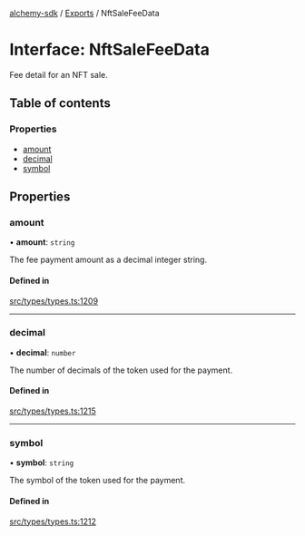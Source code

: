 [alchemy-sdk](../README.md) / [Exports](../modules.md) / NftSaleFeeData

# Interface: NftSaleFeeData

Fee detail for an NFT sale.

## Table of contents

### Properties

- [amount](NftSaleFeeData.md#amount)
- [decimal](NftSaleFeeData.md#decimal)
- [symbol](NftSaleFeeData.md#symbol)

## Properties

### amount

• **amount**: `string`

The fee payment amount as a decimal integer string.

#### Defined in

[src/types/types.ts:1209](https://github.com/alchemyplatform/alchemy-sdk-js/blob/dc20ee4/src/types/types.ts#L1209)

___

### decimal

• **decimal**: `number`

The number of decimals of the token used for the payment.

#### Defined in

[src/types/types.ts:1215](https://github.com/alchemyplatform/alchemy-sdk-js/blob/dc20ee4/src/types/types.ts#L1215)

___

### symbol

• **symbol**: `string`

The symbol of the token used for the payment.

#### Defined in

[src/types/types.ts:1212](https://github.com/alchemyplatform/alchemy-sdk-js/blob/dc20ee4/src/types/types.ts#L1212)
